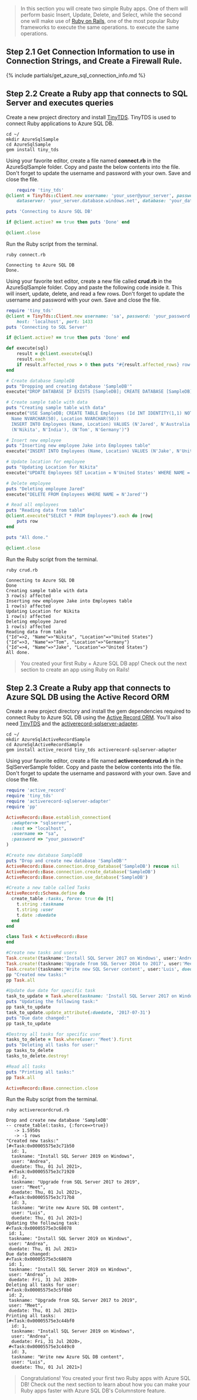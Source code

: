 
> In this section you will create two simple Ruby apps. One of them will perform basic Insert, Update, Delete, and Select, while the second one will make use of [Ruby on Rails](http://rubyonrails.org/), one of the most popular Ruby frameworks to execute the same operations. to execute the same operations.

## Step 2.1 Get Connection Information to use in Connection Strings, and Create a Firewall Rule.

{% include partials/get_azure_sql_connection_info.md %}


## Step 2.2 Create a Ruby app that connects to SQL Server and executes queries

Create a new project directory and install [TinyTDS](https://github.com/rails-sqlserver/tiny_tds). TinyTDS is used to connect Ruby applications to Azure SQL DB.

```terminal
cd ~/
mkdir AzureSqlSample
cd AzureSqlSample
gem install tiny_tds
```

Using your favorite editor, create a file named **connect.rb** in the AzureSqlSample folder. Copy and paste the below contents into the file. Don't forget to update the username and password with your own. Save and close the file.

```ruby
    require 'tiny_tds'
@client = TinyTds::Client.new username: 'your_user@your_server', password: 'your_password',
    dataserver: 'your_server.database.windows.net', database: 'your_database', azure: true

puts 'Connecting to Azure SQL DB'

if @client.active? == true then puts 'Done' end

@client.close
```

Run the Ruby script from the terminal.

```terminal
ruby connect.rb
```

```results
Connecting to Azure SQL DB
Done.
```

Using your favorite text editor, create a new file called **crud.rb** in the AzureSqlSample folder. Copy and paste the following code inside it. This will insert, update, delete, and read a few rows. Don't forget to update the username and password with your own. Save and close the file.

```ruby
require 'tiny_tds'
@client = TinyTds::Client.new username: 'sa', password: 'your_password',
    host: 'localhost', port: 1433
puts 'Connecting to SQL Server'

if @client.active? == true then puts 'Done' end

def execute(sql)
    result = @client.execute(sql)
    result.each
    if result.affected_rows > 0 then puts "#{result.affected_rows} row(s) affected" end
end

# Create database SampleDB
puts "Dropping and creating database 'SampleDB'"
execute("DROP DATABASE IF EXISTS [SampleDB]; CREATE DATABASE [SampleDB];")

# Create sample table with data
puts "Creating sample table with data"
execute("USE SampleDB; CREATE TABLE Employees (Id INT IDENTITY(1,1) NOT NULL PRIMARY KEY, 
  Name NVARCHAR(50), Location NVARCHAR(50))
  INSERT INTO Employees (Name, Location) VALUES (N'Jared', N'Australia'),
  (N'Nikita', N'India'), (N'Tom', N'Germany')")

# Insert new employee
puts "Inserting new employee Jake into Employees table"
execute("INSERT INTO Employees (Name, Location) VALUES (N'Jake', N'United States')")

# Update location for employee
puts "Updating Location for Nikita"
execute("UPDATE Employees SET Location = N'United States' WHERE NAME = N'Nikita'")

# Delete employee
puts "Deleting employee Jared"
execute("DELETE FROM Employees WHERE NAME = N'Jared'")

# Read all employees
puts "Reading data from table"
@client.execute("SELECT * FROM Employees").each do |row|
    puts row
end

puts "All done."

@client.close
```

Run the Ruby script from the terminal.

```terminal
ruby crud.rb
````

```results
Connecting to Azure SQL DB
Done
Creating sample table with data
3 row(s) affected
Inserting new employee Jake into Employees table
1 row(s) affected
Updating Location for Nikita
1 row(s) affected
Deleting employee Jared
1 row(s) affected
Reading data from table
{"Id"=>2, "Name"=>"Nikita", "Location"=>"United States"}
{"Id"=>3, "Name"=>"Tom", "Location"=>"Germany"}
{"Id"=>4, "Name"=>"Jake", "Location"=>"United States"}
All done.
```

> You created your first Ruby + Azure SQL DB app! Check out the next section to create an app using Ruby on Rails!

## Step 2.3 Create a Ruby app that connects to Azure SQL DB using the Active Record ORM 

Create a new project directory and install the gem dependencies required to connect Ruby to Azure SQL DB using the [Active Record ORM](http://guides.rubyonrails.org/active_record_basics.html#active-record-as-an-orm-framework). You'll also need [TinyTDS](https://github.com/rails-sqlserver/tiny_tds) and the [activerecord-sqlserver-adapter](https://github.com/rails-sqlserver/activerecord-sqlserver-adapter). 

```terminal
cd ~/
mkdir AzureSqlActiveRecordSample
cd AzureSqlActiveRecordSample
gem install active_record tiny_tds activerecord-sqlserver-adapter
```

Using your favorite editor, create a file named **activerecordcrud.rb** in the SqlServerSample folder. Copy and paste the below contents into the file. Don't forget to update the username and password with your own. Save and close the file.

```ruby
require 'active_record'
require 'tiny_tds'
require 'activerecord-sqlserver-adapter'
require 'pp'

ActiveRecord::Base.establish_connection(
  :adapter=> "sqlserver",
  :host => "localhost",
  :username => "sa",
  :password => "your_password"
)

#Create new database SampleDB
puts "Drop and create new database 'SampleDB'"
ActiveRecord::Base.connection.drop_database('SampleDB') rescue nil 
ActiveRecord::Base.connection.create_database('SampleDB')
ActiveRecord::Base.connection.use_database('SampleDB')

#Create a new table called Tasks
ActiveRecord::Schema.define do
  create_table :tasks, force: true do |t|
    t.string :taskname
    t.string :user
    t.date :duedate
  end 
end

class Task < ActiveRecord::Base
end

#Create new tasks and users
Task.create!(taskname:'Install SQL Server 2017 on Windows', user:'Andrea', duedate: '2017-07-01')
Task.create!(taskname:'Upgrade from SQL Server 2014 to 2017', user:'Meet', duedate: '2017-07-01')
Task.create!(taskname:'Write new SQL Server content', user:'Luis', duedate: '2017-07-01')
pp "Created new tasks:"
pp Task.all

#Update due date for specific task
task_to_update = Task.where(taskname: 'Install SQL Server 2017 on Windows').where(user: 'Andrea').first
puts "Updating the following task:"
pp task_to_update
task_to_update.update_attribute(:duedate, '2017-07-31')
puts "Due date changed:"
pp task_to_update

#Destroy all tasks for specific user
tasks_to_delete = Task.where(user: 'Meet').first
puts "Deleting all tasks for user:"
pp tasks_to_delete
tasks_to_delete.destroy!

#Read all tasks
puts "Printing all tasks:"
pp Task.all

ActiveRecord::Base.connection.close
```

Run the Ruby script from the terminal.

```terminal
ruby activerecordcrud.rb
```

```results
Drop and create new database 'SampleDB'
-- create_table(:tasks, {:force=>true})
   -> 1.5950s
   -> -1 rows
"Created new tasks:"
[#<Task:0x00005575e3c71b50
  id: 1,
  taskname: "Install SQL Server 2019 on Windows",
  user: "Andrea",
  duedate: Thu, 01 Jul 2021>,
 #<Task:0x00005575e3c71920
  id: 2,
  taskname: "Upgrade from SQL Server 2017 to 2019",
  user: "Meet",
  duedate: Thu, 01 Jul 2021>,
 #<Task:0x00005575e3c717b8
  id: 3,
  taskname: "Write new Azure SQL DB content",
  user: "Luis",
  duedate: Thu, 01 Jul 2021>]
Updating the following task:
#<Task:0x00005575e3c68078
 id: 1,
 taskname: "Install SQL Server 2019 on Windows",
 user: "Andrea",
 duedate: Thu, 01 Jul 2021>
Due date changed:
#<Task:0x00005575e3c68078
 id: 1,
 taskname: "Install SQL Server 2019 on Windows",
 user: "Andrea",
 duedate: Fri, 31 Jul 2020>
Deleting all tasks for user:
#<Task:0x00005575e3c5f8b0
 id: 2,
 taskname: "Upgrade from SQL Server 2017 to 2019",
 user: "Meet",
 duedate: Thu, 01 Jul 2021>
Printing all tasks:
[#<Task:0x00005575e3c44bf0
  id: 1,
  taskname: "Install SQL Server 2019 on Windows",
  user: "Andrea",
  duedate: Fri, 31 Jul 2020>,
 #<Task:0x00005575e3c449c0
  id: 3,
  taskname: "Write new Azure SQL DB content",
  user: "Luis",
  duedate: Thu, 01 Jul 2021>]

  ```

> Congratulations! You created your first two Ruby apps with Azure SQL DB! Check out the next section to learn about how you can make your Ruby apps faster with Azure SQL DB's Columnstore feature.
